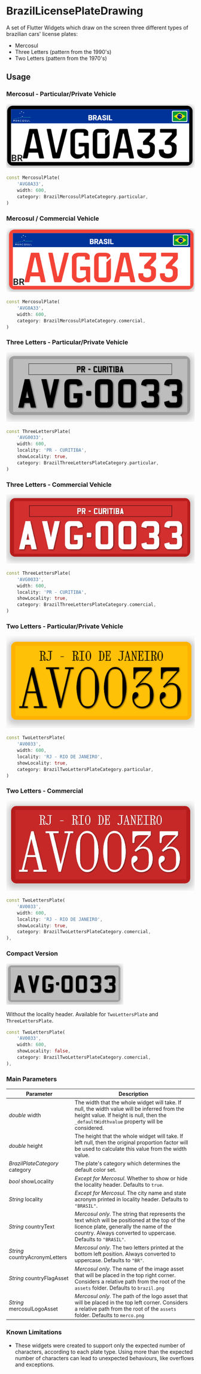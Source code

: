 # BrazilLicensePlateDrawing

A set of Flutter Widgets which draw on the screen three different types of brazilian cars' license plates:

* Mercosul
* Three Letters (pattern from the 1990's)
* Two Letters (pattern from the 1970's)

## Usage

### Mercosul - Particular/Private Vehicle
![Brazil Mercosul Particular License Plate](https://raw.githubusercontent.com/carnevalli/brazil_license_plate_drawing/main/resources/docs/images/mercosul-particular.png)
```dart
const MercosulPlate(
    'AVG0A33',
    width: 600,
    category: BrazilMercosulPlateCategory.particular,
)
```

### Mercosul / Commercial Vehicle
![Brazil Mercosul Commercial License Plate](https://raw.githubusercontent.com/carnevalli/brazil_license_plate_drawing/main/resources/docs/images/mercosul-commercial.png)
```dart
const MercosulPlate(
    'AVG0A33',
    width: 600,
    category: BrazilMercosulPlateCategory.comercial,
)
```

### Three Letters - Particular/Private Vehicle
![Brazil Three Letters Particular License Plate](https://raw.githubusercontent.com/carnevalli/brazil_license_plate_drawing/main/resources/docs/images/3l-particular.png)
```dart
const ThreeLettersPlate(
    'AVG0033',
    width: 600,
    locality: 'PR - CURITIBA',
    showLocality: true,
    category: BrazilThreeLettersPlateCategory.particular,
)
```

### Three Letters - Commercial Vehicle
![Brazil Three Letters Commercial License Plate](https://raw.githubusercontent.com/carnevalli/brazil_license_plate_drawing/main/resources/docs/images/3l-commercial.png)
```dart
const ThreeLettersPlate(
    'AVG0033',
    width: 600,
    locality: 'PR - CURITIBA',
    showLocality: true,
    category: BrazilThreeLettersPlateCategory.comercial,
)
```

### Two Letters - Particular/Private Vehicle
![Brazil Two Letters Particular License Plate](https://raw.githubusercontent.com/carnevalli/brazil_license_plate_drawing/main/resources/docs/images/2l-particular.png)
```dart
const TwoLettersPlate(
    'AV0033',
    width: 600,
    locality: 'RJ - RIO DE JANEIRO',
    showLocality: true,
    category: BrazilTwoLettersPlateCategory.particular,
)
```

### Two Letters - Commercial
![Brazil Two Letters Commercial License Plate](https://raw.githubusercontent.com/carnevalli/brazil_license_plate_drawing/main/resources/docs/images/2l-commercial.png)
```dart
const TwoLettersPlate(
    'AV0033',
    width: 600,
    locality: 'RJ - RIO DE JANEIRO',
    showLocality: true,
    category: BrazilTwoLettersPlateCategory.comercial,
),
```

### Compact Version
![Brazil Three Letters Particular License Plate](https://raw.githubusercontent.com/carnevalli/brazil_license_plate_drawing/main/resources/docs/images/3l-compact.png)

Without the locality header. Available for ```TwoLettersPlate``` and ```ThreeLettersPlate```.

```dart
const TwoLettersPlate(
    'AV0033',
    width: 600,
    showLocality: false,
    category: BrazilTwoLettersPlateCategory.comercial,
),
```

### Main Parameters
Parameter | Description
---|---
*double* width| The width that the whole widget will take. If null, the width value will be inferred from the height value. If height is null, then the ``_defaultWidthvalue`` property will be considered.
*double* height|The height that the whole widget will take. If left null, then the original proportion factor will be used to calculate this value from the width value.
*BrazilPlateCategory* category|The plate's category which determines the default color set.
*bool* showLocality| *Except for Mercosul*. Whether to show or hide the locality header. Defaults to ```true```.
*String* locality| *Except for Mercosul*. The city name and state acronym printed in locality header. Defaults to ```"BRASIL"```.
*String* countryText|*Mercosul only*.  The string that represents the text which will be positioned at the top of the licence plate, generally the name of the country.    Always converted to uppercase. Defaults to ```"BRASIL"```.
*String* countryAcronymLetters| *Mercosul only*. The two letters printed at the bottom left position. Always converted to uppercase. Defaults to ```"BR"```.
*String* countryFlagAsset| *Mercosul only*. The name of the image asset that will be placed in the top right corner. Considers a relative path from the root of the `assets` folder. Defaults to `brazil.png`
*String* mercosulLogoAsset| *Mercosul only*. The path of the logo asset that will be placed in the top left corner. Considers a relative path from the root of the `assets` folder. Defaults to `merco.png`

### Known Limitations
* These widgets were created to support only the expected number of characters, according to each plate type. Using more than the expected number of characters can lead to unexpected behaviours, like overflows and exceptions.